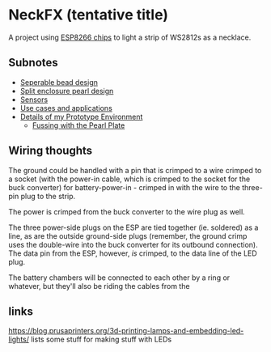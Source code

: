 # NeckFX (tentative title)

A project using [ESP8266 chips](be8ef21f-ea6e-4f96-8b87-9a54694fb29f.md) to light a strip of WS2812s as a necklace.

## Subnotes

- [Seperable bead design](7861ea33-8916-477e-8d9a-be130655c8a2.md)
- [Split enclosure pearl design](1cd0848f-6742-4cf0-a19b-191fb2f23e26.md)
- [Sensors](42575c9a-2bc8-4232-9f68-e03f6445001b.md)
- [Use cases and applications](5870ee83-701f-4cd9-8380-aed86bcbddb0.md)
- [Details of my Prototype Environment](369c67c5-e608-4dcd-9f61-0cb357e6350e.md)
  - [Fussing with the Pearl Plate](3a4dd7b3-c66e-41e0-891a-9b39fbb24c97.md)

## Wiring thoughts

The ground could be handled with a pin that is crimped to a wire crimped to a socket (with the power-in cable, which is crimped to the socket for the buck converter) for battery-power-in - crimped in with the wire to the three-pin plug to the strip.

The power is crimped from the buck converter to the wire plug as well.

The three power-side plugs on the ESP are tied together (ie. soldered) as a line, as are the outside ground-side plugs (remember, the ground crimp uses the double-wire into the buck converter for its outbound connection). The data pin from the ESP, however, *is* crimped, to the data line of the LED plug.

The battery chambers will be connected to each other by a ring or whatever, but they'll also be riding the cables from the

## links

https://blog.prusaprinters.org/3d-printing-lamps-and-embedding-led-lights/ lists some stuff for making stuff with LEDs
